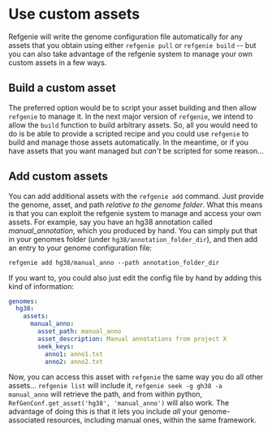 # Use custom assets

Refgenie will write the genome configuration file automatically for any assets that you obtain using either `refgenie pull` or `refgenie build` -- but you can also take advantage of the refgenie system to manage your own custom assets in a few ways.

## Build a custom asset

The preferred option would be to script your asset building and then allow `refgenie` to manage it. In the next major version of `refgenie`, we intend to allow the `build` function to build arbitrary assets. So, all you would need to do is be able to provide a scripted recipe and you could use `refgenie` to build and manage those assets automatically. In the meantime, or if you have assets that you want managed but *can't* be scripted for some reason...

## Add custom assets

You can add additional assets with the `refgenie add` command. Just provide the genome, asset, and path *relative to the genome folder*. What this means is that you can exploit the refgenie system to manage and access your own assets. For example, say you have an hg38 annotation called *manual_annotation*, which you produced by hand. You can simply put that in your genomes folder (under `hg38/annotation_folder_dir`), and then add an entry to your genome configuration file:

```console
refgenie add hg38/manual_anno --path annotation_folder_dir
```

If you want to, you could also just edit the config file by hand by adding this kind of information:

```yaml
genomes:
  hg38:
    assets:
      manual_anno:
        asset_path: manual_anno
        asset_description: Manual annotations from project X
        seek_keys:
          anno1: anno1.txt
          anno2: anno2.txt
```

Now, you can access this asset with `refgenie` the same way you do all other assets... `refgenie list` will include it, `refgenie seek -g gh38 -a manual_anno` will retrieve the path, and from within python, `RefGenConf.get_asset('hg38', 'manual_anno')` will also work. The advantage of doing this is that it lets you include *all* your genome-associated resources, including manual ones, within the same framework.
